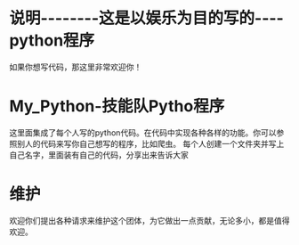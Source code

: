 # 说明--------这是以娱乐为目的写的----python程序
如果你想写代码，那这里非常欢迎你！

# My_Python-技能队Pytho程序
这里面集成了每个人写的python代码。在代码中实现各种各样的功能。你可以参照别人的代码来写你自己想写的程序，比如爬虫。
每个人创建一个文件夹并写上自己名字，里面装有自己的代码，分享出来告诉大家

# 维护
欢迎你们提出各种请求来维护这个团体，为它做出一点贡献，无论多小，都是值得欢迎。
